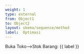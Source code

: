 ```yaml
---
weight: 1
type: external
from: Object1
to: Object2
layout: skema/sequence/method
label:  Optimasi
---
```

Buka Toko-->Stok Barang: {{ label }}
